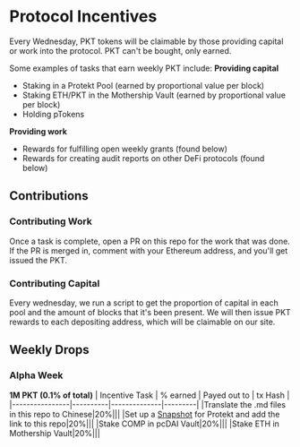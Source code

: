 # Protocol Incentives
Every Wednesday, PKT tokens will be claimable by those providing capital or work into the protocol. PKT can't be bought, only earned.

Some examples of tasks that earn weekly PKT include:
**Providing capital**
* Staking in a Protekt Pool (earned by proportional value per block)
* Staking ETH/PKT in the Mothership Vault (earned by proportional value per block)
* Holding pTokens

**Providing work**
* Rewards for fulfilling open weekly grants (found below)
* Rewards for creating audit reports on other DeFi protocols (found below)

## Contributions
### Contributing Work
Once a task is complete, open a PR on this repo for the work that was done. If the PR is merged in, comment with your Ethereum address, and you'll get issued the PKT.

### Contributing Capital
Every wednesday, we run a script to get the proportion of capital in each pool and the amount of blocks that it's been present. We will then issue PKT rewards to each depositing address, which will be claimable on our site.

## Weekly Drops

### Alpha Week
**1M PKT (0.1% of total)**
| Incentive Task | % earned | Payed out to | tx Hash |
|----------------|----------|--------------|---------|
|Translate the .md files in this repo to Chinese|20%|||
|Set up a [Snapshot](https://snapshot.page/#/) for Protekt and add the link to this repo|20%||| 
|Stake COMP in pcDAI Vault|20%|||
|Stake ETH in Mothership Vault|20%|||




